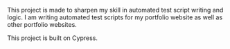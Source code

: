 This project is made to sharpen my skill in automated test script writing and logic. I am writing automated test scripts for my portfolio website as well as other portfolio websites.

This project is built on Cypress.
